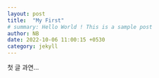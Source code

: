 ```yaml
---
layout: post
title:  "My First"
# summary: Hello World ! This is a sample post
author: NB
date: 2022-10-06 11:00:15 +0530
category: jekyll
---
```


첫 글 과연...
